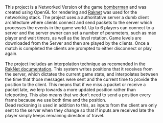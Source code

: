 
This project is a Networked Version of the game <a href="https://www.youtube.com/watch?v=l-HvJ07lIko">bomberman</a> and was created using OpenGL for rendering and <a href="http://www.jenkinssoftware.com/">Raknet</a> was used for the networking stack. The project uses a authoritative server a dumb client architecture where clients connect and send packets to the server which processes the events in the game world. Up to 6 players can connect to a server and the server owner can set a number of perameters, such as max player and wait timers, as well as the level rotation. Game levels are downloaded from the Server and then are played by the clients. Once a match is completed the clients are prompted to either disconnect or play again.<br><br> The project includes an interpolation technique as recomended in the <a href="http://www.jenkinssoftware.com/raknet/manual/programmingtips.html">RakNet documentation</a>.  This system writes positions that it receives from the server, which dictates the current game state, and interpolates between the time that those messages were sent and the current time to provide the position to the client. This means that if we miss a packet or receive a packet late, we lerp towards a more updated position rather than teleporting. This also means that we don’t need to send a position every frame because we use both time and the position.<br>Dead reckoning is used in addition to this, as inputs from the client are only sent to the server when they change so that if inputs are received late the player simply keeps remaining direction of travel.
